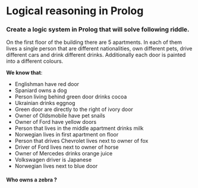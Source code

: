 # Logical reasoning in Prolog

### Create a logic system in Prolog that will solve following riddle.

On the first floor of the building there are 5 apartments.
In each of them lives a single person that are different nationalities, own different pets, drive different cars and drink different drinks.
Additionally each door is painted into a different colours.

**We know that**:
- Englishman have red door
- Spaniard owns a dog
- Person living behind green door drinks cocoa
- Ukrainian drinks eggnog
- Green door are directly to the right of ivory door
- Owner of Oldsmobile have pet snails
- Owner of Ford have yellow doors
- Person that lives in the middle apartment drinks milk
- Norwegian lives in first apartment on floor
- Person that drives Chevrolet lives next to owner of fox
- Driver of Ford lives next to owner of horse
- Owner of Mercedes drinks orange juice
- Volkswagen driver is Japanese
- Norwegian lives next to blue door

#### Who owns a zebra ?
